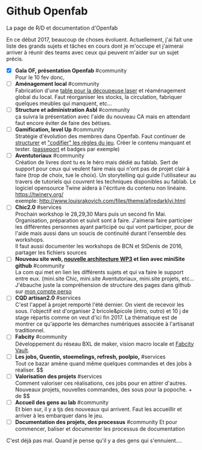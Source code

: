 # Github Openfab
La page de R/D et documentation d'Openfab

En ce début 2017, beaucoup de choses évoluent.
Actuellement, j'ai fait une liste des grands sujets et tâches en cours dont je m'occupe et j'aimerai arriver à réunir des teams avec ceux qui peuvent m'aider sur un sujet précis.

- [x] **Gala OF, présentation Openfab** #community   
    Pour le 10 fev donc,   
- [ ] **Aménagement local** #community   
    Fabrication d'une [table pour la découpeuse laser](https://github.com/openfab-lab/LasersaurBench) et réaménagement global du local. Faut réorganiser les stocks, la circulation, fabriquer quelques meubles qui manquent, etc...
- [ ] **Structure et administration Asbl** #community  
    ça suivra la présentation avec l'aide du nouveau CA mais en attendant faut encore éviter de faire des bétises.
- [ ] **Gamification, level Up** #community  
    Stratégie d'évolution des membres dans Openfab. Faut continuer de [structurer](https://github.com/openfab-lab/openfab/blob/master/Levelup.md) et ["codifier" les règles du jeu](https://github.com/openfab-lab/openfab/blob/master/RTFM.OF.md). Créer le contenu manquant et tester. ([passeport](https://github.com/openfab-lab/passeportMaker) et badges par exemple)
- [ ] **Aventutoriaux** #community  
    Création de livres dont tu es le héro mais dédié au fablab. Sert de support pour ceux qui veulent faire mais qui n'ont pas de projet clair à faire (trop de choix, tue le choix). Un storytelling qui guide l'utilisateur au travers de tutoriels qui couvrent les techniques disponibles au fablab.  Le logiciel opensource Twine aidera à l'écriture du contenu non linéaire.   https://twinery.org/  
    exemple: http://www.louisrakovich.com/files/theme/afiredarklyi.html
- [ ] **Chic2.0** #services  
    Prochain workshop le 28,29,30 Mars puis un second fin Mai. Organisation, préparation et suivit sont à faire. J'aimerai faire participer les différentes personnes ayant participé ou qui vont participer, pour de l'aide mais aussi dans un soucis de continuité durant l'ensemble des workshops.  
    Il faut aussi documenter les workshops de BCN et StDenis de 2016, partager les fichiers sources  
- [ ] **Nouveau site web, [nouvelle architecture WP3](https://github.com/openfab-lab/openfab/blob/master/img/Architecture%20web%20OF.jpg) et lien avec miniSite github** #community  
    La com qui met en lien les différents sujets et qui va faire le support entre eux. (mini.site Chic, mini.site Aventutoriaux, mini.site projets, etc...  
    J'ébauche juste la compréhension de structure des pages dans github sur [mon compte perso](https://nicolasdb.github.io/)
- [ ] **CQD artisan2.0** #services  
    C'est l'appel à projet remporté l'été dernier. On vient de recevoir les sous. l'objectif est d'organiser 2 bricole&picole (intro, outro) et 10 j de stage répartis comme on veut d'ici fin 2017. La thématique est de montrer ce qu'apporte les démarches numériques associée à l'artisanat traditionnel.
- [ ] **Fabcity** #community  
    Développement du réseau BXL de maker, vision macro locale et [Fabcity Vault](https://medium.com/@yannickschanden/fab-city-vault-from-mutualisation-of-resources-to-sharing-the-outcome-5d6ae0a5b5b6#.t7vv3lmuz).
- [ ] **Les jobs, Quentin, stoemelings, refresh, poolpio,** #services  
    Tout ce bazar amène quand même quelques commandes et des jobs à réaliser. $$
- [ ] **Valorisation des projets** #services  
    Comment valoriser ces réalisations, ces jobs pour en attirer d'autres. Nouveaux projets, nouvelles commandes, des sous pour la popoche. + de $$
- [ ] **Accueil des gens au lab** #community  
    Et bien sur, il y a tjs des nouveaux qui arrivent. Faut les accueillir et arriver à les embarquer dans le jeu.
- [ ] **Documentation des projets, des processus** #community
    Et pour commencer, baliser et documenter les processus de documentation

C'est déjà pas mal. Quand je pense qu'il y a des gens qui s'ennuient....

